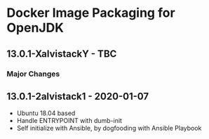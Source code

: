 # Docker Image Packaging for OpenJDK

## 13.0.1-XalvistackY - TBC

### Major Changes

## 13.0.1-2alvistack1 - 2020-01-07

  - Ubuntu 18.04 based
  - Handle ENTRYPOINT with dumb-init
  - Self initialize with Ansible, by dogfooding with Ansible Playbook
